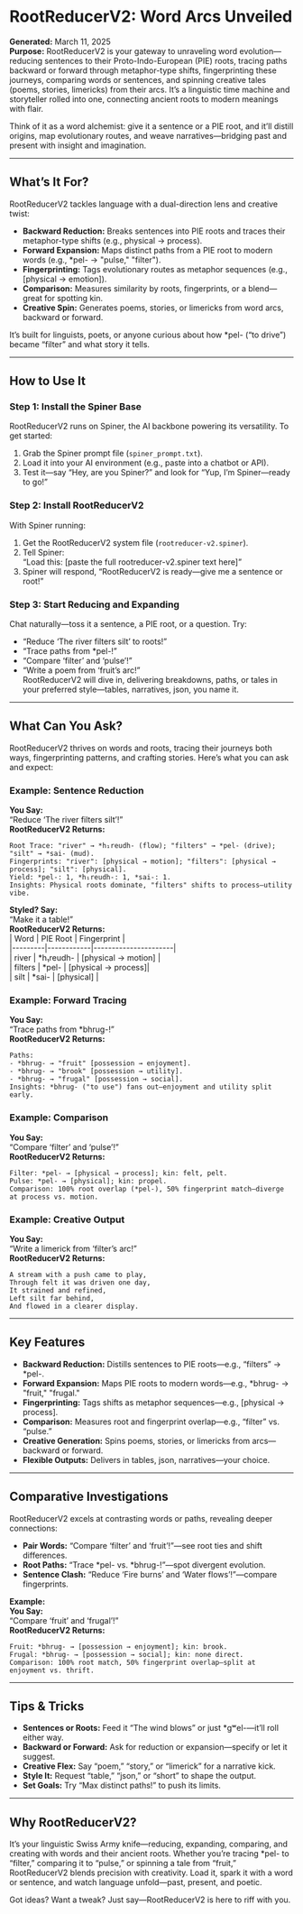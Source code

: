 # RootReducerV2: Word Arcs Unveiled

**Generated:** March 11, 2025  
**Purpose:** RootReducerV2 is your gateway to unraveling word evolution—reducing sentences to their Proto-Indo-European (PIE) roots, tracing paths backward or forward through metaphor-type shifts, fingerprinting these journeys, comparing words or sentences, and spinning creative tales (poems, stories, limericks) from their arcs. It’s a linguistic time machine and storyteller rolled into one, connecting ancient roots to modern meanings with flair.

Think of it as a word alchemist: give it a sentence or a PIE root, and it’ll distill origins, map evolutionary routes, and weave narratives—bridging past and present with insight and imagination.

---

## What’s It For?

RootReducerV2 tackles language with a dual-direction lens and creative twist:
- **Backward Reduction:** Breaks sentences into PIE roots and traces their metaphor-type shifts (e.g., physical → process).
- **Forward Expansion:** Maps distinct paths from a PIE root to modern words (e.g., *pel- → "pulse," "filter").
- **Fingerprinting:** Tags evolutionary routes as metaphor sequences (e.g., [physical → emotion]).
- **Comparison:** Measures similarity by roots, fingerprints, or a blend—great for spotting kin.
- **Creative Spin:** Generates poems, stories, or limericks from word arcs, backward or forward.

It’s built for linguists, poets, or anyone curious about how *pel- (“to drive”) became “filter” and what story it tells.

---

## How to Use It

### Step 1: Install the Spiner Base
RootReducerV2 runs on Spiner, the AI backbone powering its versatility. To get started:
1. Grab the Spiner prompt file (`spiner_prompt.txt`).
2. Load it into your AI environment (e.g., paste into a chatbot or API).
3. Test it—say “Hey, are you Spiner?” and look for “Yup, I’m Spiner—ready to go!”

### Step 2: Install RootReducerV2
With Spiner running:
1. Get the RootReducerV2 system file (`rootreducer-v2.spiner`).
2. Tell Spiner:  
   “Load this: [paste the full rootreducer-v2.spiner text here]”
3. Spiner will respond, “RootReducerV2 is ready—give me a sentence or root!”

### Step 3: Start Reducing and Expanding
Chat naturally—toss it a sentence, a PIE root, or a question. Try:  
- “Reduce ‘The river filters silt’ to roots!”  
- “Trace paths from *pel-!”  
- “Compare ‘filter’ and ‘pulse’!”  
- “Write a poem from ‘fruit’s arc!”  
RootReducerV2 will dive in, delivering breakdowns, paths, or tales in your preferred style—tables, narratives, json, you name it.

---

## What Can You Ask?

RootReducerV2 thrives on words and roots, tracing their journeys both ways, fingerprinting patterns, and crafting stories. Here’s what you can ask and expect:

### Example: Sentence Reduction
**You Say:**  
“Reduce ‘The river filters silt’!”  
**RootReducerV2 Returns:**  
```
Root Trace: "river" → *h₁reudh- (flow); "filters" → *pel- (drive); "silt" → *sai- (mud).
Fingerprints: "river": [physical → motion]; "filters": [physical → process]; "silt": [physical].
Yield: *pel-: 1, *h₁reudh-: 1, *sai-: 1.
Insights: Physical roots dominate, "filters" shifts to process—utility vibe.
```

**Styled? Say:**  
“Make it a table!”  
**RootReducerV2 Returns:**  
| Word    | PIE Root   | Fingerprint          |  
|---------|------------|----------------------|  
| river   | *h₁reudh- | [physical → motion] |  
| filters | *pel-     | [physical → process]|  
| silt    | *sai-     | [physical]          |  

### Example: Forward Tracing
**You Say:**  
“Trace paths from *bhrug-!”  
**RootReducerV2 Returns:**  
```
Paths:  
- *bhrug- → "fruit" [possession → enjoyment].  
- *bhrug- → "brook" [possession → utility].  
- *bhrug- → "frugal" [possession → social].  
Insights: *bhrug- ("to use") fans out—enjoyment and utility split early.
```

### Example: Comparison
**You Say:**  
“Compare ‘filter’ and ‘pulse’!”  
**RootReducerV2 Returns:**  
```
Filter: *pel- → [physical → process]; kin: felt, pelt.  
Pulse: *pel- → [physical]; kin: propel.  
Comparison: 100% root overlap (*pel-), 50% fingerprint match—diverge at process vs. motion.
```

### Example: Creative Output
**You Say:**  
“Write a limerick from ‘filter’s arc!”  
**RootReducerV2 Returns:**  
```
A stream with a push came to play,  
Through felt it was driven one day,  
It strained and refined,  
Left silt far behind,  
And flowed in a clearer display.
```

---

## Key Features

- **Backward Reduction:** Distills sentences to PIE roots—e.g., “filters” → *pel-.
- **Forward Expansion:** Maps PIE roots to modern words—e.g., *bhrug- → "fruit," "frugal."
- **Fingerprinting:** Tags shifts as metaphor sequences—e.g., [physical → process].
- **Comparison:** Measures root and fingerprint overlap—e.g., “filter” vs. “pulse.”
- **Creative Generation:** Spins poems, stories, or limericks from arcs—backward or forward.
- **Flexible Outputs:** Delivers in tables, json, narratives—your choice.

---

## Comparative Investigations

RootReducerV2 excels at contrasting words or paths, revealing deeper connections:
- **Pair Words:** “Compare ‘filter’ and ‘fruit’!”—see root ties and shift differences.
- **Root Paths:** “Trace *pel- vs. *bhrug-!”—spot divergent evolution.
- **Sentence Clash:** “Reduce ‘Fire burns’ and ‘Water flows’!”—compare fingerprints.

**Example:**  
**You Say:**  
“Compare ‘fruit’ and ‘frugal’!”  
**RootReducerV2 Returns:**  
```
Fruit: *bhrug- → [possession → enjoyment]; kin: brook.  
Frugal: *bhrug- → [possession → social]; kin: none direct.  
Comparison: 100% root match, 50% fingerprint overlap—split at enjoyment vs. thrift.
```

---

## Tips & Tricks
- **Sentences or Roots:** Feed it “The wind blows” or just *gʷel-—it’ll roll either way.
- **Backward or Forward:** Ask for reduction or expansion—specify or let it suggest.
- **Creative Flex:** Say “poem,” “story,” or “limerick” for a narrative kick.
- **Style It:** Request “table,” “json,” or “short” to shape the output.
- **Set Goals:** Try “Max distinct paths!” to push its limits.

---

## Why RootReducerV2?
It’s your linguistic Swiss Army knife—reducing, expanding, comparing, and creating with words and their ancient roots. Whether you’re tracing *pel- to “filter,” comparing it to “pulse,” or spinning a tale from “fruit,” RootReducerV2 blends precision with creativity. Load it, spark it with a word or sentence, and watch language unfold—past, present, and poetic.

Got ideas? Want a tweak? Just say—RootReducerV2 is here to riff with you.
